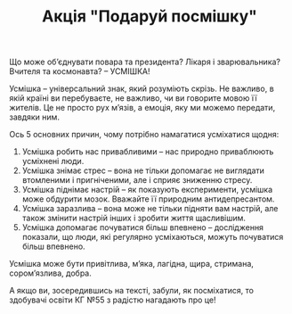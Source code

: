 ﻿---
title: Акція "Подаруй посмішку"
---

Що може об’єднувати повара та президента? Лікаря і зварювальника? Вчителя та космонавта? – УСМІШКА!

Усмішка – універсальний знак, який розуміють скрізь. Не важливо, в якій країні ви перебуваєте, не важливо, чи ви говорите мовою її жителів. Це не просто рух м’язів, а емоція, яку ми можемо передати, завдяки ним.

Ось 5 основних причин, чому потрібно намагатися усміхатися щодня:

1. Усмішка робить нас привабливими – нас природно приваблюють усміхнені люди.
2. Усмішка знімає стрес – вона не тільки допомагає не виглядати втомленими і пригніченими, але і сприяє зниженню стресу.
3. Усмішка піднімає настрій – як показують експерименти, усмішка може обдурити мозок. Вважайте її природним антидепресантом.
4. Усмішка заразлива – вона може не тільки підняти вам настрій, але також змінити настрій інших і зробити життя щасливішим.
5. Усмішка допомагає почуватися більш впевнено – дослідження показали, що люди, які регулярно усміхаються, можуть почуватися більш впевнено.

Усмішка може бути привітлива, м’яка, лагідна, щира, стримана, сором’язлива, добра.

А якщо ви, зосередившись на тексті, забули, як посміхатися, то здобувачі освіти КГ №55 з радістю нагадають про це!

<slideshow />
